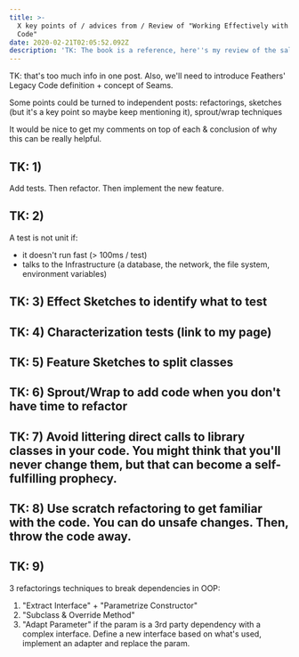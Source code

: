 ```yaml
---
title: >-
  X key points of / advices from / Review of "Working Effectively with Legacy
  Code"
date: 2020-02-21T02:05:52.092Z
description: 'TK: The book is a reference, here''s my review of the salient points for you'
---
```

TK: that's too much info in one post. Also, we'll need to introduce Feathers' Legacy Code definition + concept of Seams.

Some points could be turned to independent posts: refactorings, sketches (but it's a key point so maybe keep mentioning it), sprout/wrap techniques

It would be nice to get my comments on top of each & conclusion of why this can be really helpful.

## TK: 1)

Add tests. Then refactor. Then implement the new feature.

## TK: 2)

A test is not unit if:

- it doesn't run fast (> 100ms / test)
- talks to the Infrastructure (a database, the network, the file system, environment variables)

## TK: 3) Effect Sketches to identify what to test

## TK: 4) Characterization tests (link to my page)

## TK: 5) Feature Sketches to split classes

## TK: 6) Sprout/Wrap to add code when you don't have time to refactor

## TK: 7) Avoid littering direct calls to library classes in your code. You might think that you'll never change them, but that can become a self-fulfilling prophecy.

## TK: 8) Use scratch refactoring to get familiar with the code. You can do unsafe changes. Then, throw the code away.

## TK: 9) 

3 refactorings techniques to break dependencies in OOP:

1. "Extract Interface" + "Parametrize Constructor"
2. "Subclass & Override Method"
3. "Adapt Parameter" if the param is a 3rd party dependency with a complex interface. Define a new interface based on what's used, implement an adapter and replace the param.
